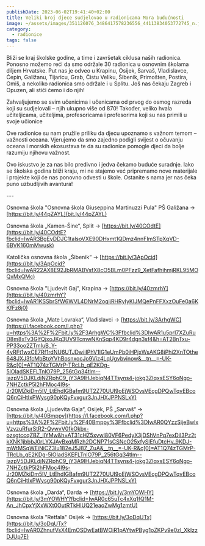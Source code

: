 ```yaml
---
publishDate: 2023-06-02T19:41:40+02:00
title: Veliki broj djece sudjelovao u radionicama Mora budućnosti
image: ~/assets/images/351126076_3486417578236556_44113834053772745_n.jpg
category:
  - radionice
tags: false
---
```

Bliži se kraj školske godine, a time i završetak ciklusa naših radionica. Ponosno možemo reći da smo održale 30 radionica u osnovnim školama diljem Hrvatske. Put nas je odveo u Krapinu, Osijek, Sarvaš, Vladislavce, Čepin, Galižanu, Tijaricu, Grab, Čistu Veliku, Šibenik, Primošten, Postira, Omiš, a nekoliko radionica smo održale i u Splitu. Još nas čekaju Zagreb i Opuzen, ali stići ćemo i do njih! 

Zahvaljujemo se svim učenicima i učenicama od prvog do osmog razreda koji [](<>)su sudjelovali – njih ukupno više od 870! Također, veliko hvala učiteljicama, učiteljima, profesoricama i profesorima koji su nas primili u svoje učionice 

Ove radionice su nam pružile priliku da djecu upoznamo s važnom temom – važnosti oceana. Vjerujemo da smo zajedno podigli svijest o očuvanju oceana i morskih ekosustava te da su radionice pomogle djeci da bolje razumiju njihovu važnost. 

Ovo iskustvo je za nas bilo predivno i jedva čekamo buduće suradnje. Iako se školska godina bliži kraju, mi ne stajemo već pripremamo nove materijale i projekte koji će nas ponovno odvesti u škole. Ostanite s nama jer nas čeka puno uzbudljivih avantura! 

\---

Osnovna škola "Osnovna škola Giuseppina Martinuzzi Pula" PŠ Galižana ->  [https://bit.ly/44pZAYL](bit.ly/44pZAYL)

Osnovna škola „Kamen-Šine“, Split -> [https://bit.ly/40COdtE](https://bit.ly/40COdtE?fbclid=IwAR3BgEyDDJC1talsoVXE90DHxmt1QDmz4nnFImSTpXqVD-6BVK160mMwusk)

Katolička osnovna škola „Šibenik“ -> [https://bit.ly/3ApOcid](https://bit.ly/3ApOcid?fbclid=IwAR22AX8E92JbRMABVsfX8cO5BLm0PFzz9_XetFafhihmjRKL95MOQxMxQMc)

Osnovna škola "Ljudevit Gaj", Krapina -> [https://bit.ly/40zmrhY](https://bit.ly/40zmrhY?fbclid=IwAR1KSSbrSfW6WVL4DNrM2oqjjRHRyIyKIJMQePnFFXxzOuFe0a6KKfFz8j0)

Osnovna škola „Mate Lovraka“, Vladislavci -> [https://bit.ly/3ArhgWC](https://l.facebook.com/l.php?u=https%3A%2F%2Fbit.ly%2F3ArhgWC%3Ffbclid%3DIwAR1u5prI7XZuRuD8m8xTv3GIfQjxoJKg3UV9TcmwNKnSqp4KD9r4dgn3sf4&h=AT2BnTxu-PP33oo2ZTmIuB_Y-4yRFt1wxCE7Rf1rdNU6UTJDwiiIPhV1IG1eUmPb0iHPjxWsAKG8iPhi2XnTOthe648JXJ3fcMbBtoYVhBosnxocJo9Viz4LqUgvbvinow&__tn__=-UK-R&c[0]=AT1Q74zTGMrP-TRcLb_gE2KDg-5lOIadSKEFLTnlO79P_256tGq34tlm--iazpV5DJKLdjNZRphC9_jY3A9lHJebiqN4TTsyns4-jokg3ZIqxsESY6oNgo-7NHZctkP5l2hFMoc4I9s-Jr20MZkiDm5lV_LtEhdIGBafm9UT2Z70UUI9oEjWSOvsVEcgDPQwTqvEBcoQ6nCiHtIxPWysg90pKQyFvxgur3JnJHXJPPNSLxY)

Osnovna škola „Ljudevita Gaja“, Osijek, PŠ „Sarvaš“ -> [https://bit.ly/40Bmppy](https://l.facebook.com/l.php?u=https%3A%2F%2Fbit.ly%2F40Bmppy%3Ffbclid%3DIwAR0QYzzSijeBwlxVzvzuRfurStR2-QvwvV0fkOkbx-ozsgtccqZBZ_llYMw&h=AT31cHZ5xvwl80VF6PedyX3jDShVnPq7exDiI3Pz2tkXNK1jbbbJ0rLYXJAyBxqMRzh2DCNP71sCSNcO25xfySlEfuDtcHv_9KDJ-mWtMSqWEiNiCZ3Iu182eJ5J8Z_ZuA&__tn__=-UK-R&c[0]=AT1Q74zTGMrP-TRcLb_gE2KDg-5lOIadSKEFLTnlO79P_256tGq34tlm--iazpV5DJKLdjNZRphC9_jY3A9lHJebiqN4TTsyns4-jokg3ZIqxsESY6oNgo-7NHZctkP5l2hFMoc4I9s-Jr20MZkiDm5lV_LtEhdIGBafm9UT2Z70UUI9oEjWSOvsVEcgDPQwTqvEBcoQ6nCiHtIxPWysg90pKQyFvxgur3JnJHXJPPNSLxY)

Osnovna škola „Darda“, Darda -> [https://bit.ly/3mYOWHY](https://bit.ly/3mYOWHY?fbclid=IwAR0c65uTc4xXq1fQ1M-An_JhCpxYjXxWXt0OutRTkHIUQ21eaoZwMg1zmtU)

Osnovna škola "Retfala" Osijek -> [https://bit.ly/3oDqUTx](https://bit.ly/3oDqUTx?fbclid=IwAR0ZhnufVsX4EmOSDwEatBWOiR1pAYtwPByg1oZKPv9e0zl_XkIzzDJUp7E)